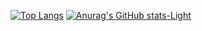 [![Top Langs](https://github-readme-stats.vercel.app/api/top-langs/?username=azusaw&layout=compact)](https://github.com/anuraghazra/github-readme-stats)
[![Anurag's GitHub stats-Light](https://github-readme-stats.vercel.app/api?username=azusaw&hide_title=True#gh-light-mode-only)](https://github.com/anuraghazra/github-readme-stats#gh-light-mode-only)
